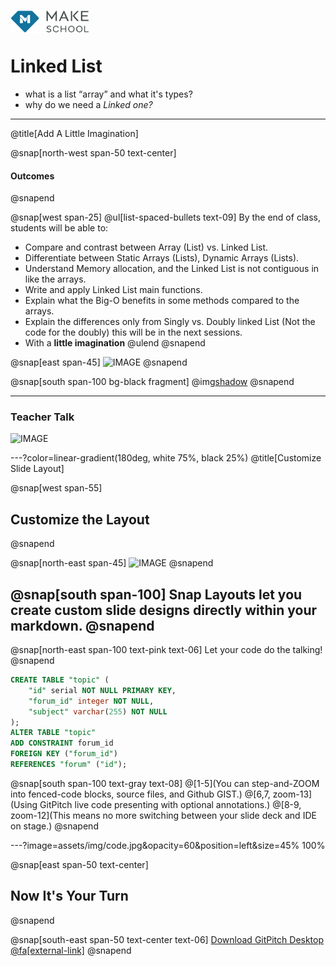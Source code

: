 <a target="_blank" href="https://www.makeschool.com/"><img src="logo-grey.png" width = "25%" align="left"></a>
<br><br>
# Linked List
- what is a list “array” and what it's types?
- why do we need a _Linked one?_

---
@title[Add A Little Imagination]

@snap[north-west span-50 text-center]
#### Outcomes
@snapend

@snap[west span-25]
@ul[list-spaced-bullets text-09]
By the end of class, students will be able to:
- Compare and contrast between Array (List) vs. Linked List.
- Differentiate between Static Arrays (Lists), Dynamic Arrays (Lists).
- Understand Memory allocation, and the Linked List is not contiguous in like the arrays.
- Write and apply Linked List main functions.
- Explain what the Big-O benefits in some methods compared to the arrays.
- Explain the differences only from Singly vs. Doubly linked List (Not the code for the doubly) this will be in the next sessions. 
- With a **little imagination**
@ulend
@snapend

@snap[east span-45]
![IMAGE](assets/img/conference.png)
@snapend

@snap[south span-100 bg-black fragment]
@img[shadow](assets/img/conference.png)
@snapend

---
### Teacher Talk
![IMAGE](assets/img/presentation.png)

---?color=linear-gradient(180deg, white 75%, black 25%)
@title[Customize Slide Layout]

@snap[west span-55]
## Customize the Layout
@snapend

@snap[north-east span-45]
![IMAGE](assets/img/presentation.png)
@snapend

@snap[south span-100]
Snap Layouts let you create custom slide designs directly within your markdown.
@snapend
---
@snap[north-east span-100 text-pink text-06]
Let your code do the talking!
@snapend

```sql zoom-18
CREATE TABLE "topic" (
    "id" serial NOT NULL PRIMARY KEY,
    "forum_id" integer NOT NULL,
    "subject" varchar(255) NOT NULL
);
ALTER TABLE "topic"
ADD CONSTRAINT forum_id
FOREIGN KEY ("forum_id")
REFERENCES "forum" ("id");
```

@snap[south span-100 text-gray text-08]
@[1-5](You can step-and-ZOOM into fenced-code blocks, source files, and Github GIST.)
@[6,7, zoom-13](Using GitPitch live code presenting with optional annotations.)
@[8-9, zoom-12](This means no more switching between your slide deck and IDE on stage.)
@snapend


---?image=assets/img/code.jpg&opacity=60&position=left&size=45% 100%

@snap[east span-50 text-center]
## Now It's **Your** Turn
@snapend

@snap[south-east span-50 text-center text-06]
[Download GitPitch Desktop @fa[external-link]](https://gitpitch.com/docs/getting-started/tutorial/)
@snapend

